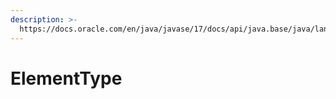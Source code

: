 ```yaml
---
description: >-
  https://docs.oracle.com/en/java/javase/17/docs/api/java.base/java/lang/annotation/ElementType.html
---
```


# ElementType

